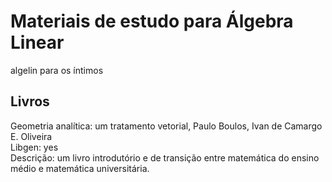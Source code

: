 # Materiais de estudo para Álgebra Linear
algelin para os íntimos 

## Livros

Geometria analítica: um tratamento vetorial, Paulo Boulos, Ivan de Camargo E. Oliveira  
  Libgen: yes  
  Descrição: um livro introdutório e de transição entre matemática do ensino médio e matemática universitária.  
